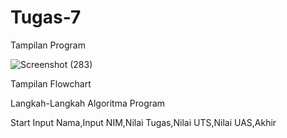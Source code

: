 # Tugas-7

Tampilan Program 

![Screenshot (283)](https://user-images.githubusercontent.com/46961479/140962245-1c8926ea-bba7-48cb-a881-5f8d49025d81.png)

Tampilan Flowchart



Langkah-Langkah Algoritma Program

Start
Input Nama,Input NIM,Nilai Tugas,Nilai UTS,Nilai UAS,Akhir



